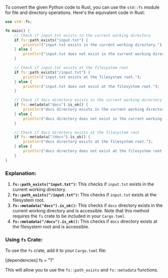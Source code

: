 To convert the given Python code to Rust, you can use the `std::fs` module for file and directory operations. Here's the equivalent code in Rust:

```rust
use std::fs;

fn main() {
    // Check if input.txt exists in the current working directory
    if fs::path_exists("input.txt") {
        println!("input.txt exists in the current working directory.");
    } else {
        println!("input.txt does not exist in the current working directory.");
    }

    // Check if input.txt exists at the filesystem root
    if fs::path_exists("/input.txt") {
        println!("input.txt exists at the filesystem root.");
    } else {
        println!("input.txt does not exist at the filesystem root.");
    }

    // Check if docs directory exists in the current working directory
    if fs::metadata("docs").is_ok() {
        println!("docs directory exists in the current working directory.");
    } else {
        println!("docs directory does not exist in the current working directory.");
    }

    // Check if docs directory exists at the filesystem root
    if fs::metadata("/docs").is_ok() {
        println!("docs directory exists at the filesystem root.");
    } else {
        println!("docs directory does not exist at the filesystem root.");
    }
}
```

### Explanation:
1. **`fs::path_exists("input.txt")`:** This checks if `input.txt` exists in the current working directory.
2. **`fs::path_exists("/input.txt")`:** This checks if `input.txt` exists at the filesystem root.
3. **`fs::metadata("docs").is_ok()`:** This checks if `docs` directory exists in the current working directory and is accessible. Note that this method requires the `fs` crate to be included in your `Cargo.toml`.
4. **`fs::metadata("/docs").is_ok()`:** This checks if `docs` directory exists at the filesystem root and is accessible.

### Using `fs` Crate:
To use the `fs` crate, add it to your `Cargo.toml` file:


[dependencies]
fs = "1"


This will allow you to use the `fs::path_exists` and `fs::metadata` functions.

